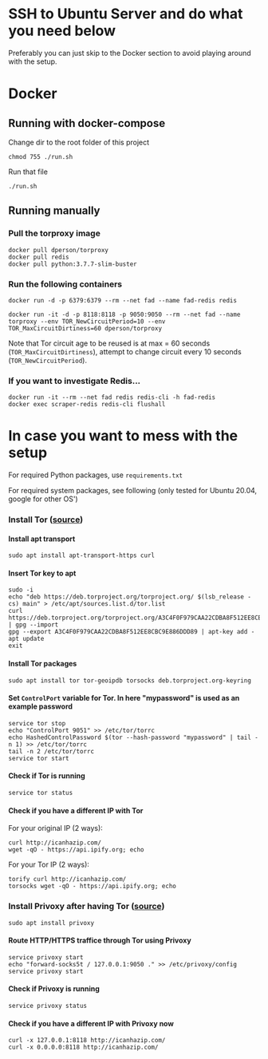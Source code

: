 # SSH to Ubuntu Server and do what you need below
Preferably you can just skip to the Docker section to avoid playing around with the setup.


# Docker
## Running with docker-compose
Change dir to the root folder of this project
```
chmod 755 ./run.sh
```
Run that file
```
./run.sh
```

## Running manually
### Pull the torproxy image
```
docker pull dperson/torproxy
docker pull redis
docker pull python:3.7.7-slim-buster
```

### Run the following containers
```
docker run -d -p 6379:6379 --rm --net fad --name fad-redis redis

docker run -it -d -p 8118:8118 -p 9050:9050 --rm --net fad --name torproxy --env TOR_NewCircuitPeriod=10 --env TOR_MaxCircuitDirtiness=60 dperson/torproxy
```
Note that Tor circuit age to be reused is at max = 60 seconds (`TOR_MaxCircuitDirtiness`), attempt to change circuit every 10 seconds (`TOR_NewCircuitPeriod`).


### If you want to investigate Redis...
```
docker run -it --rm --net fad redis redis-cli -h fad-redis
docker exec scraper-redis redis-cli flushall
```


# In case you want to mess with the setup

For required Python packages, use `requirements.txt`

For required system packages, see following (only tested for Ubuntu 20.04, google for other OS')
### Install Tor ([source](https://www.linuxuprising.com/2018/10/how-to-install-and-use-tor-as-proxy-in.html))
#### Install apt transport
```
sudo apt install apt-transport-https curl
```
#### Insert Tor key to apt
```
sudo -i
echo "deb https://deb.torproject.org/torproject.org/ $(lsb_release -cs) main" > /etc/apt/sources.list.d/tor.list
curl https://deb.torproject.org/torproject.org/A3C4F0F979CAA22CDBA8F512EE8CBC9E886DDD89.asc | gpg --import
gpg --export A3C4F0F979CAA22CDBA8F512EE8CBC9E886DDD89 | apt-key add -
apt update
exit
```
#### Install Tor packages
```
sudo apt install tor tor-geoipdb torsocks deb.torproject.org-keyring
```
#### Set `ControlPort` variable for Tor. In here "mypassword" is used as an example password
```
service tor stop
echo "ControlPort 9051" >> /etc/tor/torrc
echo HashedControlPassword $(tor --hash-password "mypassword" | tail -n 1) >> /etc/tor/torrc
tail -n 2 /etc/tor/torrc
service tor start
```
#### Check if Tor is running
```
service tor status
```
#### Check if you have a different IP with Tor
For your original IP (2 ways):
```
curl http://icanhazip.com/
wget -qO - https://api.ipify.org; echo
```
For your Tor IP (2 ways):
```
torify curl http://icanhazip.com/
torsocks wget -qO - https://api.ipify.org; echo
```

### Install Privoxy after having Tor ([source](https://www.linuxuprising.com/2018/10/how-to-install-and-use-tor-as-proxy-in.html))
```
sudo apt install privoxy
```
#### Route HTTP/HTTPS traffice through Tor using Privoxy
```
service privoxy start
echo "forward-socks5t / 127.0.0.1:9050 ." >> /etc/privoxy/config
service privoxy start
```
#### Check if Privoxy is running
```
service privoxy status
```
#### Check if you have a different IP with Privoxy now
```
curl -x 127.0.0.1:8118 http://icanhazip.com/
curl -x 0.0.0.0:8118 http://icanhazip.com/
```
